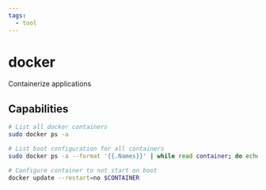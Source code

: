 ```yaml
---
tags:
  - tool
---
```

# docker

Containerize applications

## Capabilities

```bash
# List all docker containers
sudo docker ps -a

# List boot configuration for all containers
sudo docker ps -a --format '{{.Names}}' | while read container; do echo -n "$container: "; sudo docker inspect -f '{{ .HostConfig.RestartPolicy.Name }}' "$container"; done

# Configure container to not start on boot
docker update --restart=no $CONTAINER
```
